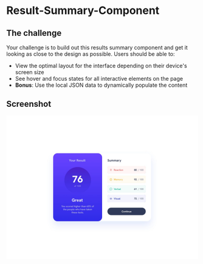 # Result-Summary-Component

## The challenge

Your challenge is to build out this results summary component and get it looking as close to the design as possible.
Users should be able to:

- View the optimal layout for the interface depending on their device's screen size
- See hover and focus states for all interactive elements on the page
- **Bonus**: Use the local JSON data to dynamically populate the content

## Screenshot
![Alt text](results-summary-component-main/design/desktop-design.jpg)
